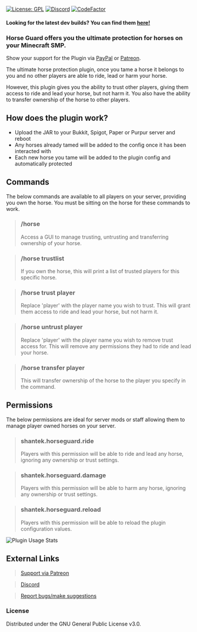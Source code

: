 [![License: GPL](https://img.shields.io/badge/license-GPL-blue.svg)](LICENSE)
[![Discord](https://img.shields.io/discord/628396916639793152.svg?color=%237289da&label=discord)](https://shantek.co/discord) [![CodeFactor](https://www.codefactor.io/repository/github/shantek/horseguard/badge)](https://www.codefactor.io/repository/github/shantek/horseguard)

#### Looking for the latest dev builds? You can find them [here!](https://shantek.dev/job/HorseGuard/)

### Horse Guard offers you the ultimate protection for horses on your Minecraft SMP.

Show your support for the Plugin via [PayPal](https://www.paypal.com/donate/?hosted_button_id=7KM6BVLPHSGDC) or [Patreon](https://shantek.co/patreon).

The ultimate horse protection plugin, once you tame a horse it belongs to you and no other players are able to ride, lead or harm your horse.

However, this plugin gives you the ability to trust other players, giving them access to ride and lead your horse, but not harm it. You also have the ability to transfer ownership of the horse to other players.

## How does the plugin work?

- Upload the JAR to your Bukkit, Spigot, Paper or Purpur server and reboot
- Any horses already tamed will be added to the config once it has been interacted with
- Each new horse you tame will be added to the plugin config and automatically protected

## Commands
The below commands are available to all players on your server, providing you own the horse. You must be sitting on the horse for these commands to work.

>### /horse
>Access a GUI to manage trusting, untrusting and transferring ownership of your horse.

>### /horse trustlist
>If you own the horse, this will print a list of trusted players for this specific horse.

>### /horse trust player
>Replace 'player' with the player name you wish to trust. This will grant them access to ride and lead your horse, but not harm it.

>### /horse untrust player
>Replace 'player' with the player name you wish to remove trust access for. This will remove any permissions they had to ride and lead your horse.

>### /horse transfer player
>This will transfer ownership of the horse to the player you specify in the command.

## Permissions
The below permissions are ideal for server mods or staff allowing them to manage player owned horses on your server.

>### shantek.horseguard.ride
>Players with this permission will be able to ride and lead any horse, ignoring any ownership or trust settings.

>### shantek.horseguard.damage
>Players with this permission will be able to harm any horse, ignoring any ownership or trust settings.

>### shantek.horseguard.reload
>Players with this permission will be able to reload the plugin configuration values.

![Plugin Usage Stats](https://bstats.org/signatures/bukkit/Horse%20Guard.svg)

## External Links

>[Support via Patreon](https://shantek.co/patreon)

>[Discord](https://shantek.co/discord)

>[Report bugs/make suggestions](https://github.com/shantek/HorseGuard/issues)

### License
Distributed under the GNU General Public License v3.0.